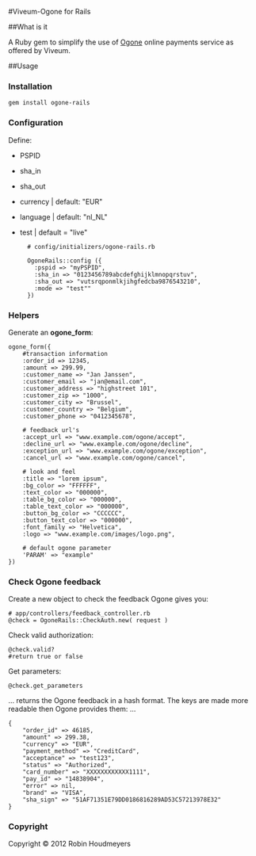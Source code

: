 #Viveum-Ogone for Rails


##What is it

A Ruby gem to simplify the use of [Ogone](http://www.ogone.com) online payments service as offered by Viveum.


##Usage

### Installation
	gem install ogone-rails

### Configuration
Define:

* PSPID
* sha_in
* sha_out
* currency | default: "EUR"
* language | default: "nl_NL"
* test | default = "live"



		# config/initializers/ogone-rails.rb
		
		OgoneRails::config ({
		  :pspid => "myPSPID",
		  :sha_in => "0123456789abcdefghijklmnopqrstuv",
		  :sha_out => "vutsrqponmlkjihgfedcba9876543210",
		  :mode => "test""
		})



### Helpers
Generate an **ogone_form**:

	ogone_form({
		#transaction information
    	:order_id => 12345, 
    	:amount => 299.99, 
    	:customer_name => "Jan Janssen",
    	:customer_email => "jan@email.com",
   		:customer_address => "highstreet 101",
   		:customer_zip => "1000",
    	:customer_city => "Brussel",
    	:customer_country => "Belgium",
    	:customer_phone => "0412345678",
    	
    	# feedback url's
    	:accept_url => "www.example.com/ogone/accept",
    	:decline_url => "www.example.com/ogone/decline",
    	:exception_url => "www.example.com/ogone/exception",
    	:cancel_url => "www.example.com/ogone/cancel",
    	
    	# look and feel
    	:title => "lorem ipsum",
    	:bg_color => "FFFFFF",
    	:text_color => "000000",
    	:table_bg_color => "000000",
    	:table_text_color => "000000",    	
    	:button_bg_color => "CCCCCC",
    	:button_text_color => "000000",
    	:font_family => "Helvetica",
    	:logo => "www.example.com/images/logo.png",
    	
    	# default ogone parameter
    	'PARAM' => "example"
   	})

### Check Ogone feedback

Create a new object to check the feedback Ogone gives you:

	# app/controllers/feedback_controller.rb
    @check = OgoneRails::CheckAuth.new( request )

Check valid authorization:
	
	@check.valid?
	#return true or false

Get parameters:
	
	@check.get_parameters
	
… returns the Ogone feedback in a hash format. The keys are made more readable then Ogone provides them: …

	{
		"order_id" => 46185, 
		"amount" => 299.38, 
		"currency" => "EUR", 
		"payment_method" => "CreditCard",
		"acceptance" => "test123", 
		"status" => "Authorized", 
		"card_number" => "XXXXXXXXXXXX1111",
		"pay_id" => "14838904", 
		"error" => nil, 
		"brand" => "VISA",
		"sha_sign" => "51AF71351E79DD0186816289AD53C57213978E32"
	}
	
### Copyright
Copyright &copy; 2012 Robin Houdmeyers
